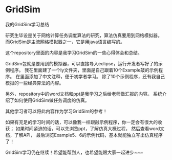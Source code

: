 # GridSim
我的GridSim学习总结

研究生毕设是关于网格计算任务调度算法的研究，算法仿真要用到网格模拟器。
而GridSim是主流网格模拟器之一，它是用java语言编写的。

这个repository里面的内容是我学习GridSim的一些心得体会和总结。

GridSim包就是要用到的模拟器，可以直接导入eclipse，运行开发者写好了的示例程序。
我在里面建了一个ly文件夹，里面是自己跟着10个Example敲的示例程序。
在里面添加了中文注释，便于初学者学习。
除了10个示例程序，还有我自己模拟的一些经典算法的内容。

另外，repository中的word文档和ppt是我学习之后给老师做汇报的内容。
系统介绍了如何使用GridSim做任务调度的仿真。

其他学习者可以将此内容作为学习GridSim的参考！

如果有充足的学习时间的话，可以像我一样跟敲示例程序，你一定会有很大的收获；
如果时间紧迫的话，可以先浏览ppt，了解仿真大概过程，
然后查看word文档，了解API，
最后浏览Example5、6的示例代码，基本就能独立写出仿真程序了！

GridSim学习仍在继续！希望能帮到人，也希望能跟大家一起进步~~~
